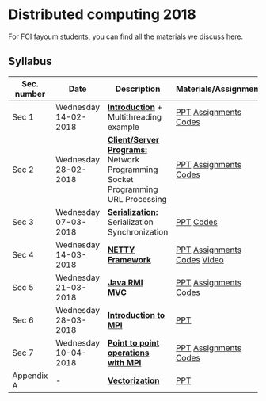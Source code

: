 # Distributed computing 2018

For FCI fayoum students, you can find all the materials we discuss here.

## Syllabus

| Sec. number | Date                      | Description                                                  | Materials/Assignments                                        |
| ----------- | ------------------------- | ------------------------------------------------------------ | ------------------------------------------------------------ |
| Sec 1       | Wednesday<br />14-02-2018 | **<u>Introduction</u>** + Multithreading example             | [PPT](/Lab%20slides/Sec%201/Sec%201.pdf) [Assignments](/Lab%20Assignments/Assignment%20One.pdf) [Codes](/Lab%20Codes/01-%20Java%20threading) |
| Sec 2       | Wednesday<br />28-02-2018 | **<u>Client/Server Programs:</u>**<br />Network Programming<br />Socket Programming<br />URL Processing | [PPT](/Lab%20slides/Sec%201/Sec%202.pdf) [Assignments](/Lab%20Assignments/Assignment%20Two.pdf) [Codes](/Lab%20Codes/02-%20Network%20programming) |
| Sec 3       | Wednesday<br />07-03-2018 | **<u>Serialization:</u>**<br />Serialization<br />Synchronization<br /> | [PPT](/Lab%20slides/Sec%203/Sec%203.pdf) [Codes](/Lab%20Codes/03-%20Serialization%20%26%20Synchronization) |
| Sec 4       | Wednesday<br />14-03-2018 | **<u>NETTY Framework</u>**                                   | [PPT](/Lab%20slides/Sec%203/Sec%203.pdf) [Assignments](/Lab%20Assignments/Assignment%20Three.pdf) [Codes](/Lab%20Codes/04-%20NETTY) [Video](https://www.youtube.com/watch?v=XIVou85uMkM) |
| Sec 5       | Wednesday<br />21-03-2018 | **<u>Java RMI</u>**<br />**<u>MVC</u>**                      | [PPT](/Lab%20slides/Sec%205/Sec%205.pdf) [Assignments](/Lab%20Assignments/Assignment%20Four.pdf) [Codes](/Lab%20Codes/05-%20RMI) |
| Sec 6       | Wednesday<br />28-03-2018 | **<u>Introduction to MPI</u>**                               | [PPT](/Lab%20slides/Sec%206/Sec%206.pdf)                     |
| Sec 7       | Wednesday<br />10-04-2018 | **<u>Point to point operations with MPI</u>**                | [PPT](/Lab%20slides/Sec%207/Sec%207.pdf) [Assignments](/Lab%20Assignments/Assignment%20Five.pdf) [Codes](/Lab%20Codes/07-%20Point%20to%20point%20MPI) |
| Appendix A  | -                         | **<u>Vectorization</u>**                                     | [PPT](/Lab%20slides/Appendix%20A/Vectorization.pdf)          |

